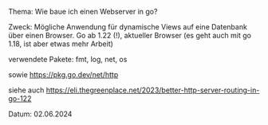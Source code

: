  Thema: Wie baue ich einen Webserver in go?

Zweck: Mögliche Anwendung für dynamische Views auf eine Datenbank über einen Browser.
Go ab 1.22 (!), aktueller Browser (es geht auch mit go 1.18, ist aber etwas mehr Arbeit)

verwendete Pakete: fmt, log, net,	os

sowie https://pkg.go.dev/net/http

siehe auch https://eli.thegreenplace.net/2023/better-http-server-routing-in-go-122

Datum: 02.06.2024

